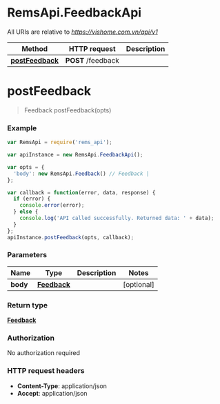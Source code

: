 # RemsApi.FeedbackApi

All URIs are relative to *https://vishome.com.vn/api/v1*

Method | HTTP request | Description
------------- | ------------- | -------------
[**postFeedback**](FeedbackApi.md#postFeedback) | **POST** /feedback | 


<a name="postFeedback"></a>
# **postFeedback**
> Feedback postFeedback(opts)



### Example
```javascript
var RemsApi = require('rems_api');

var apiInstance = new RemsApi.FeedbackApi();

var opts = { 
  'body': new RemsApi.Feedback() // Feedback | 
};

var callback = function(error, data, response) {
  if (error) {
    console.error(error);
  } else {
    console.log('API called successfully. Returned data: ' + data);
  }
};
apiInstance.postFeedback(opts, callback);
```

### Parameters

Name | Type | Description  | Notes
------------- | ------------- | ------------- | -------------
 **body** | [**Feedback**](Feedback.md)|  | [optional] 

### Return type

[**Feedback**](Feedback.md)

### Authorization

No authorization required

### HTTP request headers

 - **Content-Type**: application/json
 - **Accept**: application/json

